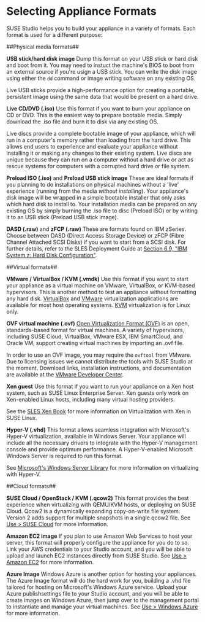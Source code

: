 # Selecting Appliance Formats

SUSE Studio helps you to build your appliance in a variety of
formats. Each format is used for a different purpose:

##Physical media formats##

**USB stick/hard disk image**
Dump this format on your USB stick or hard disk and boot from it. You
may need to instuct the machine's BIOS to boot from an external source
if you're usign a USB stick. You can write the disk image using either
the `dd` command or image writing software on any existing OS.

Live USB sticks provide a high-performance option for creating a
portable, persistent image using the same data that would be present on
a hard drive.

**Live CD/DVD (.iso)**
Use this format if you want to burn your appliance on CD or DVD. This is
the easiest way to prepare bootable media. Simply download the .iso
file and burn it to disk via any existing OS.

Live discs provide a complete bootable image of your appliance, which
will run in a computer's memory rather than loading from the hard
drive. This allows end users to experience and evaluate your appliance
without installing it or making any changes to their existing system.
Live discs are unique because they can run on a computer without a hard
drive or act as rescue systems for computers with a corrupted hard
drive or file system.

**Preload ISO (.iso)** and **Preload USB stick image**
These are ideal formats if you planning to do installations on physical
machines without a 'live' experience (running from the
media *without installing*).  Your appliance's disk image will be
wrapped in a simple bootable installer that only asks which hard disk to
install to. Your installation media can be prepared on any existing OS
by simply burning the .iso file to disc (Preload ISO) or by writing it to
an USB stick (Preload USB stick image).

**DASD (.raw)** and **zFCP (.raw)**
These are formats found on IBM zSeries. Choose between DASD
(Direct Access Storage Device) or zFCP (Fibre Channel Attached SCSI
Disks) if you want to start from a SCSI disk.
For further details, refer to the SLES Deployment Guide at
[Section 6.9, "IBM System z: Hard Disk Configuration"][SYSTEMZ_DOCU].

[SYSTEMZ_DOCU]: http://www.suse.com/documentation/sles11/book_sle_deployment/data/sec_i_yast2_s390_part.html


##Virtual formats##

**VMware / VirtualBox / KVM (.vmdk)**
Use this format if you want to start your appliance as a virtual machine
on VMware, VirtualBox, or KVM-based hypervisors. This is another method
to test an appliance without formatting any hard disk.
[VirtualBox] and [VMware] virtualization applications are available for
most host operating systems.  [KVM] virtualization is for Linux only.

[VirtualBox]: https://www.virtualbox.org/
[VMware]:     http://www.vmware.com/products/player/
[KVM]:        http://www.linux-kvm.org

**OVF virtual machine (.ovf)**
[Open Virtualization Format (OVF)][OVF] is an open, standards-based
format for virtual machines.
A variety of hypervisors, including SUSE Cloud, VirtualBox, VMware ESX,
IBM SmartCloud, and Oracle VM, support creating virtual machines by
importing an .ovf file.

[OVF]: http://www.dmtf.org/standards/ovf

In order to use an OVF image, you may require the `ovftool` from
VMware. Due to licensing issues we cannot distribute the tools with SUSE
Studio at the moment. Download links, installation instructions, and
documentation are available at the [VMware Developer Center][OVF_TOOL].

[OVF_TOOL]: http://communities.vmware.com/community/vmtn/server/vsphere/automationtools/ovf

**Xen guest**
Use this format if you want to run your appliance on a Xen host system,
such as SUSE Linux Enterprise Server. Xen guests only work on
Xen-enabled Linux hosts, including many virtual hosting providers.

See the [SLES Xen Book] for more information on Virtualization with Xen
in SUSE Linux.

[SLES Xen Book]: http://www.suse.com/documentation/sles11/book_xen/?page=/documentation/sles11/book_xen/data/book_xen.html

**Hyper-V (.vhd)**
This format allows seamless integration with Microsoft's Hyper-V
virtualization, available in Windows Server.  Your appliance will
include all the necessary drivers to integrate with the Hyper-V
management console and provide optimum performance.  A Hyper-V-enabled
Microsoft Windows Server is required to run this format.

See [Microsoft's Windows Server Library][Hyper-V]
for more information on virtualizing with Hyper-V.

[Hyper-V]: http://technet.microsoft.com/library/cc794868%28WS.10%29.aspx

##Cloud formats##

**SUSE Cloud / OpenStack / KVM (.qcow2)**
This format provides the best experience when virtualizing with QEMU/KVM hosts, 
or deploying on SUSE Cloud.
Qcow2 is a dynamically expanding copy-on-write file system.
Version 2 adds support for multiple snapshots in a single qcow2 file.
See [Use > SUSE Cloud] for more information.

[Use > SUSE Cloud]: ../use/suse_cloud.html


**Amazon EC2 image**
If you plan to use Amazon Web Services to host your server, this format
will properly configure the appliance for you do to so. Link your AWS
credentials to your Studio account, and you will be able to upload and
launch EC2 instances directly from SUSE Studio. See [Use > Amazon EC2]
for more information.

[Use > Amazon EC2]: ../use/amazon-ec2.html

**Azure Image**
Windows Azure is another option for hosting your appliances. The Azure
Image format will do the hard work for you, building a .vhd file
tailored for hosting on Microsoft's Windows Azure service. Upload your
Azure publishsettings file to your Studio account, and you will be able
to create images on Windows Azure, then jump over to the management
portal to instantiate and manage your virtual machines.
See [Use > Windows Azure] for more information.

[Use > Windows Azure]: ../use/windows-azure.html
